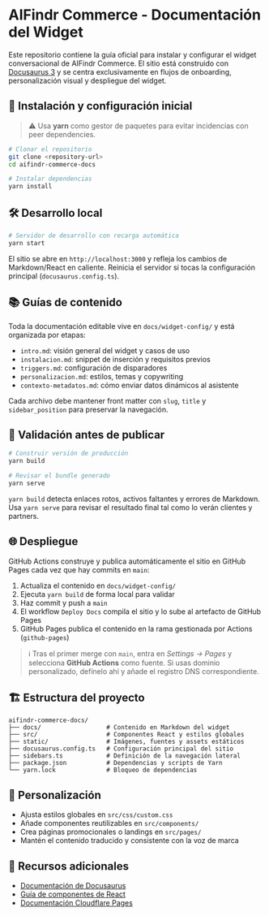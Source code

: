 # AIFindr Commerce - Documentación del Widget

Este repositorio contiene la guía oficial para instalar y configurar el widget conversacional de AIFindr Commerce. El sitio está construido con [Docusaurus 3](https://docusaurus.io/) y se centra exclusivamente en flujos de onboarding, personalización visual y despliegue del widget.

## 🚀 Instalación y configuración inicial

> ⚠️ Usa **yarn** como gestor de paquetes para evitar incidencias con peer dependencies.

```bash
# Clonar el repositorio
git clone <repository-url>
cd aifindr-commerce-docs

# Instalar dependencias
yarn install
```

## 🛠️ Desarrollo local

```bash
# Servidor de desarrollo con recarga automática
yarn start
```

El sitio se abre en `http://localhost:3000` y refleja los cambios de Markdown/React en caliente. Reinicia el servidor si tocas la configuración principal (`docusaurus.config.ts`).

## 📚 Guías de contenido

Toda la documentación editable vive en `docs/widget-config/` y está organizada por etapas:

- `intro.md`: visión general del widget y casos de uso
- `instalacion.md`: snippet de inserción y requisitos previos
- `triggers.md`: configuración de disparadores
- `personalizacion.md`: estilos, temas y copywriting
- `contexto-metadatos.md`: cómo enviar datos dinámicos al asistente

Cada archivo debe mantener front matter con `slug`, `title` y `sidebar_position` para preservar la navegación.

## 🧪 Validación antes de publicar

```bash
# Construir versión de producción
yarn build

# Revisar el bundle generado
yarn serve
```

`yarn build` detecta enlaces rotos, activos faltantes y errores de Markdown. Usa `yarn serve` para revisar el resultado final tal como lo verán clientes y partners.

## 🌐 Despliegue

GitHub Actions construye y publica automáticamente el sitio en GitHub Pages cada vez que hay commits en `main`:

1. Actualiza el contenido en `docs/widget-config/`
2. Ejecuta `yarn build` de forma local para validar
3. Haz commit y push a `main`
4. El workflow `Deploy Docs` compila el sitio y lo sube al artefacto de GitHub Pages
5. GitHub Pages publica el contenido en la rama gestionada por Actions (`github-pages`)

> ℹ️ Tras el primer merge con `main`, entra en *Settings → Pages* y selecciona **GitHub Actions** como fuente. Si usas dominio personalizado, defínelo ahí y añade el registro DNS correspondiente.

## 🏗️ Estructura del proyecto

```
aifindr-commerce-docs/
├── docs/                  # Contenido en Markdown del widget
├── src/                   # Componentes React y estilos globales
├── static/                # Imágenes, fuentes y assets estáticos
├── docusaurus.config.ts   # Configuración principal del sitio
├── sidebars.ts            # Definición de la navegación lateral
├── package.json           # Dependencias y scripts de Yarn
└── yarn.lock              # Bloqueo de dependencias
```

## 🔧 Personalización

- Ajusta estilos globales en `src/css/custom.css`
- Añade componentes reutilizables en `src/components/`
- Crea páginas promocionales o landings en `src/pages/`
- Mantén el contenido traducido y consistente con la voz de marca

## 📖 Recursos adicionales

- [Documentación de Docusaurus](https://docusaurus.io/docs)
- [Guía de componentes de React](https://react.dev/learn)
- [Documentación Cloudflare Pages](https://developers.cloudflare.com/pages)
